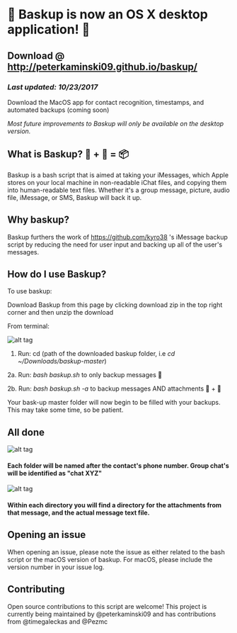 # 🎉 Baskup is now an OS X desktop application! 🎉
## Download @ http://peterkaminski09.github.io/baskup/ 
### *Last updated: 10/23/2017*

Download the MacOS app for contact recognition, timestamps, and automated backups (coming soon)

*Most future improvements to Baskup will only be available on the desktop version.*

## What is Baskup? 📲 + 💬 = 📦

Baskup is a bash script that is aimed at taking your iMessages, which Apple stores on your local machine in non-readable iChat files, and copying them into human-readable text files.
Whether it's a group message, picture, audio file, iMessage, or SMS, Baskup will back it up.

## Why baskup? 

Baskup furthers the work of https://github.com/kyro38 's iMessage backup script by reducing the need for user input and backing up all of the user's messages. 

## How do I use Baskup? 

To use baskup:

Download Baskup from this page by clicking download zip in the top right corner and then unzip the download

From terminal:

![alt tag](https://cloud.githubusercontent.com/assets/5935411/8760632/23ce21b8-2cee-11e5-80d7-37c97505cd17.JPEG)

1. Run: cd (path of the downloaded baskup folder, i.e *cd ~/Downloads/baskup-master*)

2a. Run: *bash baskup.sh* to only backup messages 💬

2b. Run: *bash baskup.sh -a* to backup messages AND attachments 💬 + 📎

Your bask-up master folder will now begin to be filled with your backups. This may take some time, so be patient.

## All done
![alt tag](https://cloud.githubusercontent.com/assets/5935411/8760633/272d34c0-2cee-11e5-87c7-084d3bc8f21f.png)


#### Each folder will be named after the contact's phone number. Group chat's will be identified as "chat XYZ"

![alt tag](https://cloud.githubusercontent.com/assets/5935411/8760635/29201a04-2cee-11e5-9cc7-668b6a6e5ee0.png)

#### Within each directory you will find a directory for the attachments from that message, and the actual message text file. 

## Opening an issue

When opening an issue, please note the issue as either related to the bash script or the macOS version of baskup. For macOS, please include the version number in your issue log. 

## Contributing
Open source contributions to this script are welcome! This project is currently being maintained by @peterkaminski09 and has contributions from @timegaleckas and @Pezmc
